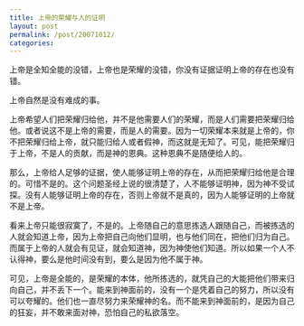 ```yaml
---
title: 上帝的荣耀与人的证明
layout: post
permalink: /post/20071012/
categories: 
---
```


上帝是全知全能的没错，上帝也是荣耀的没错，你没有证据证明上帝的存在也没有错。

上帝自然是没有难成的事。

上帝希望人们把荣耀归给他，并不是他需要人们的荣耀，而是人们需要把荣耀归给他。或者说这不是上帝的需要，而是人的需要。因为一切荣耀本来就是上帝的，你不把荣耀归给上帝，就只能归给人或者假神，而这就是无知了。可见，能把荣耀归于上帝，不是人的贡献，而是神的恩典。这种恩典不是随便给人的。

那么，上帝给人足够的证据，使人能够证明上帝的存在，从而把荣耀归给他是合理的。可惜不是的。这个问题圣经上说的很清楚了，人不能够证明神，因为神不受试探。没有人能够证明上帝的存在，否则上帝就不是真的，因为人能够证明的上帝就不是上帝。

看来上帝只能很寂寞了，不是的。上帝随自己的意思拣选人跟随自己，而被拣选的人就会知道上帝，因为上帝把自己向他们显明，也与他们同在，把他们归为自己。而属于上帝的人就会有见证，就会知道神，因为神使他们知道。所以如果一个人不认得神，要么是他时间没有到，要么是因为他不属于神。

可见，上帝是全能的，是荣耀的本体，他所拣选的，就凭自己的大能把他们带来归向自己，并不丢下一个。能来到神面前的，没有一个是凭着自己的努力，所以没有可以夸耀的。他们也一直尽努力来荣耀神的名。而不能来到神面前的，是因为自己的狂妄，并不敢来面对神，恐怕自己的私欲落空。
